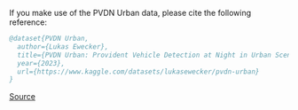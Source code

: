 If you make use of the PVDN Urban data, please cite the following reference:

``` bibtex 
@dataset{PVDN Urban,
  author={Lukas Ewecker},
  title={PVDN Urban: Provident Vehicle Detection at Night in Urban Scenarios},
  year={2023},
  url={https://www.kaggle.com/datasets/lukasewecker/pvdn-urban}
}
```

[Source](https://www.kaggle.com/datasets/lukasewecker/pvdn-urban)